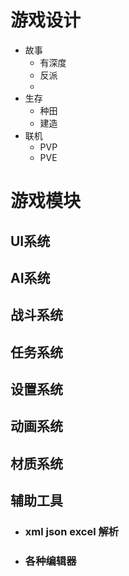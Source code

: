 

# 游戏设计

- 故事
  - 有深度
  - 反派
  - 
- 生存
  - 种田
  - 建造
- 联机
  - PVP
  - PVE

# 游戏模块

## UI系统

## AI系统

## 战斗系统

## 任务系统

## 设置系统

## 动画系统

## 材质系统 

## 辅助工具

- ### xml json excel 解析

- ### 各种编辑器